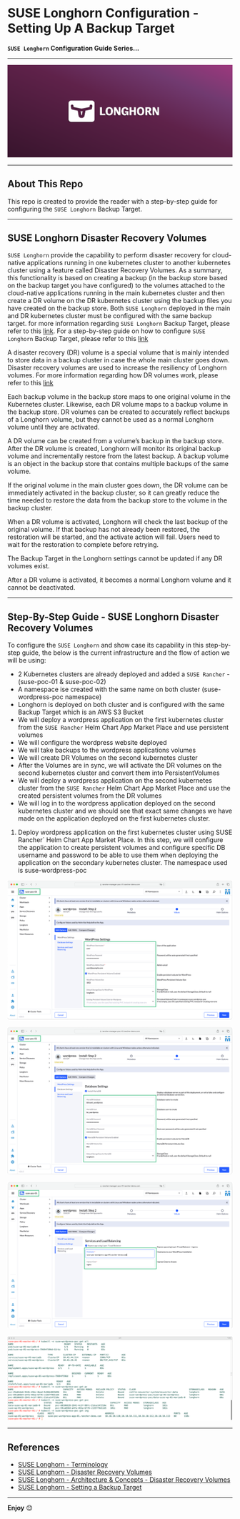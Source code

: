 # SUSE Longhorn Configuration - Setting Up A Backup Target

**`SUSE Longhorn` Configuration Guide Series...**

---

<p align="center">
    <img src="Images/Longhorn-Logo.png">
</p>

---

## About This Repo

This repo is created to provide the reader with a step-by-step guide for configuring the `SUSE Longhorn` Backup Target. 

---

## SUSE Longhorn Disaster Recovery Volumes

`SUSE Longhorn` provide the capability to perform disaster recovery for cloud-native applications running in one kubernetes cluster to another kubernetes cluster using a feature called Disaster Recovery Volumes. As a summary, this functionality is based on creating a backup (in the backup store based on the backup target you have configured) to the volumes attached to the cloud-native applications running in the main kubernetes cluster and then create a DR volume on the DR kubernetes cluster using the backup files you have created on the backup store. Both `SUSE Longhorn` deployed in the main and DR kubernetes cluster must be configured with the same backup target. for more information regarding `SUSE Longhorn` Backup Target, please refer to this [link](https://longhorn.io/docs/1.7.0/snapshots-and-backups/backup-and-restore/set-backup-target/). For a step-by-step guide on how to configure `SUSE Longhorn` Backup Target, please refer to this [link](/2-Configure/Longhorn/1-Setting-Up-A-Backup-Target/)

A disaster recovery (DR) volume is a special volume that is mainly intended to store data in a backup cluster in case the whole main cluster goes down. Disaster recovery volumes are used to increase the resiliency of Longhorn volumes. For more information regarding how DR volumes work, please refer to this [link](https://longhorn.io/docs/1.7.0/concepts/#33-disaster-recovery-volumes)

Each backup volume in the backup store maps to one original volume in the Kubernetes cluster. Likewise, each DR volume maps to a backup volume in the backup store. DR volumes can be created to accurately reflect backups of a Longhorn volume, but they cannot be used as a normal Longhorn volume until they are activated.

A DR volume can be created from a volume’s backup in the backup store. After the DR volume is created, Longhorn will monitor its original backup volume and incrementally restore from the latest backup. A backup volume is an object in the backup store that contains multiple backups of the same volume.

If the original volume in the main cluster goes down, the DR volume can be immediately activated in the backup cluster, so it can greatly reduce the time needed to restore the data from the backup store to the volume in the backup cluster.

When a DR volume is activated, Longhorn will check the last backup of the original volume. If that backup has not already been restored, the restoration will be started, and the activate action will fail. Users need to wait for the restoration to complete before retrying.

The Backup Target in the Longhorn settings cannot be updated if any DR volumes exist.

After a DR volume is activated, it becomes a normal Longhorn volume and it cannot be deactivated.

---

## Step-By-Step Guide - SUSE Longhorn Disaster Recovery Volumes

To configure the `SUSE Longhorn` and show case its capability in this step-by-step guide, the below is the current infrastructure and the flow of action we will be using:
- 2 Kubernetes clusters are already deployed and added a `SUSE Rancher` - (suse-poc-01 & suse-poc-02)
- A namespace ise created with the same name on both cluster (suse-wordpress-poc namespace)
- Longhorn is deployed on both cluster and is configured with the same Backup Target which is an AWS S3 Bucket
- We will deploy a wordpress application on the first kubernetes cluster from the `SUSE Rancher` Helm Chart App Market Place and use persistent volumes
- We will configure the wordpress website deployed
- We will take backups to the wordpress applications volumes
- We will create DR Volumes on the second kubernetes cluster
- After the Volumes are in sync, we will activate the DR volumes on the second kubernetes cluster and convert them into PersistentVolumes
- We will deploy a wordpress application on the second kubernetes cluster from the `SUSE Rancher` Helm Chart App Market Place and use the created persistent volumes from the DR volumes
- We will log in to the wordpress application deployed on the second kubernetes cluster and we should see that exact same changes we have made on the application deployed on the first kubernetes cluster.

1. Deploy wordpress application on the first kubernetes cluster using SUSE Rancher` Helm Chart App Market Place. In this step, we will configure the application to create persistent volumes and configure specific DB username and password to be able to use them when deploying the application on the secondary kubernetes cluster. The namespace used is suse-wordpress-poc

<p align="center">
    <img src="Images/step-01-1.png">
</p>

<p align="center">
    <img src="Images/step-01-2.png">
</p>

<p align="center">
    <img src="Images/step-01-3.png">
</p>

<p align="center">
    <img src="Images/step-01-4.png">
</p>


---


## References

- [SUSE Longhorn - Terminology](https://longhorn.io/docs/1.7.0/terminology/#disaster-recovery-volumes-dr-volume)
- [SUSE Longhorn - Disaster Recovery Volumes](https://longhorn.io/docs/1.7.0/snapshots-and-backups/setup-disaster-recovery-volumes/)
- [SUSE Longhorn - Architecture & Concepts - Disaster Recovery Volumes](https://longhorn.io/docs/1.7.0/concepts/#33-disaster-recovery-volumes)
- [SUSE Longhorn - Setting a Backup Target](https://longhorn.io/docs/1.7.0/snapshots-and-backups/backup-and-restore/set-backup-target/)

---

**Enjoy** :blush:
